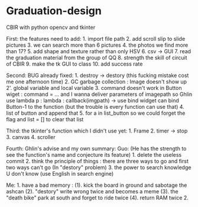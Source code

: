 # Graduation-design
CBIR with python opencv and tkinter

First: the features need to add:
	1. import file path
	2. add scroll slip to slide pictures
	3. we can search more than 6 pictures
	4. the photos we find more than 17? 
	5. add shape and texture rather than only HSV
	6. csv -> GUI
	7. read the graduation material from the group of QQ
	8. strength the skill of circuit of CBIR
	9. make the tk GUI to class
	10. add success rate 

Second: BUG already fixed:
	1. destroy  ->  destory   (this fucking mistake cost me one afternoon time)
	2. GC garbage collection  : Image doesn't show up
	2'. global variable and local variable
	3. command doesn't work in Button wiget : command = ... 
		and I wanna deliver parameters of imagepath so Ghlin use lambda p : lambda : callback(imgpath) 
		-> use bind widget can bind Button-1 to the function (but the trouble is every function can use that)
	4. list of button and append that 
	5. for a in list_button so we could forget the flag   and list = [] to clear that list

Third: the tkinter's function which I didn't use yet:
	1. Frame
	2. timer -> stop 
	3. canvas
	4. scroller

Fourth: Ghlin's advise and my own summary:
  Guo:  (He has the strength to see the function's name and conjecture its feature)
	1. delete the useless commit
	2. think the principle of things : there are three ways to go and first two ways can't go (In "destory" problem)
	3. the power to search knowledge U don't know (use English in search engine)

  Me:
	1. have a bad memory : (1). kick the board in ground and sabotage the ashcan
						   (2). "destory" write wrong twice and becomes a meme
						   (3). the "death bike" park at south and forget to ride twice
						   (4). return RAM twice
	2. 

 
